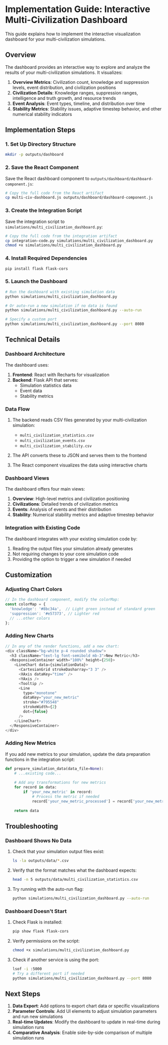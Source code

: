 # Implementation Guide: Interactive Multi-Civilization Dashboard

This guide explains how to implement the interactive visualization dashboard for your multi-civilization simulations.

## Overview

The dashboard provides an interactive way to explore and analyze the results of your multi-civilization simulations. It visualizes:

1. **Overview Metrics**: Civilization count, knowledge and suppression levels, event distribution, and civilization positions
2. **Civilization Details**: Knowledge ranges, suppression ranges, intelligence and truth growth, and resource trends
3. **Event Analysis**: Event types, timeline, and distribution over time
4. **Stability Metrics**: Stability issues, adaptive timestep behavior, and other numerical stability indicators

## Implementation Steps

### 1. Set Up Directory Structure

```bash
mkdir -p outputs/dashboard
```

### 2. Save the React Component

Save the React dashboard component to `outputs/dashboard/dashboard-component.js`:

```bash
# Copy the full code from the React artifact
cp multi-civ-dashboard.js outputs/dashboard/dashboard-component.js
```

### 3. Create the Integration Script

Save the integration script to `simulations/multi_civilization_dashboard.py`:

```bash
# Copy the full code from the integration artifact
cp integration-code.py simulations/multi_civilization_dashboard.py
chmod +x simulations/multi_civilization_dashboard.py
```

### 4. Install Required Dependencies

```bash
pip install flask flask-cors
```

### 5. Launch the Dashboard

```bash
# Run the dashboard with existing simulation data
python simulations/multi_civilization_dashboard.py

# Or auto-run a new simulation if no data is found
python simulations/multi_civilization_dashboard.py --auto-run

# Specify a custom port
python simulations/multi_civilization_dashboard.py --port 8080
```

## Technical Details

### Dashboard Architecture

The dashboard uses:

1. **Frontend**: React with Recharts for visualization
2. **Backend**: Flask API that serves:
   - Simulation statistics data
   - Event data
   - Stability metrics

### Data Flow

1. The backend reads CSV files generated by your multi-civilization simulation:
   - `multi_civilization_statistics.csv`
   - `multi_civilization_events.csv`
   - `multi_civilization_stability.csv`

2. The API converts these to JSON and serves them to the frontend

3. The React component visualizes the data using interactive charts

### Dashboard Views

The dashboard offers four main views:

1. **Overview**: High-level metrics and civilization positioning
2. **Civilizations**: Detailed trends of civilization metrics
3. **Events**: Analysis of events and their distribution
4. **Stability**: Numerical stability metrics and adaptive timestep behavior

### Integration with Existing Code

The dashboard integrates with your existing simulation code by:

1. Reading the output files your simulation already generates
2. Not requiring changes to your core simulation code
3. Providing the option to trigger a new simulation if needed

## Customization

### Adjusting Chart Colors

```javascript
// In the dashboard component, modify the colorMap:
const colorMap = {
  'knowledge': '#8bc34a',  // Light green instead of standard green
  'suppression': '#e57373', // Lighter red
  // ...other colors
};
```

### Adding New Charts

```javascript
// In any of the render functions, add a new chart:
<div className="bg-white p-4 rounded shadow">
  <h3 className="text-lg font-semibold mb-3">New Metric</h3>
  <ResponsiveContainer width="100%" height={250}>
    <LineChart data={simulationData}>
      <CartesianGrid strokeDasharray="3 3" />
      <XAxis dataKey="time" />
      <YAxis />
      <Tooltip />
      <Line 
        type="monotone" 
        dataKey="your_new_metric" 
        stroke="#795548" 
        strokeWidth={2}
        dot={false}
      />
    </LineChart>
  </ResponsiveContainer>
</div>
```

### Adding New Metrics

If you add new metrics to your simulation, update the data preparation functions in the integration script:

```python
def prepare_simulation_data(data_file=None):
    # ...existing code...
    
    # Add any transformations for new metrics
    for record in data:
        if 'your_new_metric' in record:
            # Process the metric if needed
            record['your_new_metric_processed'] = record['your_new_metric'] * 2
    
    return data
```

## Troubleshooting

### Dashboard Shows No Data

1. Check that your simulation output files exist:
   ```bash
   ls -la outputs/data/*.csv
   ```

2. Verify that the format matches what the dashboard expects:
   ```bash
   head -n 5 outputs/data/multi_civilization_statistics.csv
   ```

3. Try running with the auto-run flag:
   ```bash
   python simulations/multi_civilization_dashboard.py --auto-run
   ```

### Dashboard Doesn't Start

1. Check Flask is installed:
   ```bash
   pip show flask flask-cors
   ```

2. Verify permissions on the script:
   ```bash
   chmod +x simulations/multi_civilization_dashboard.py
   ```

3. Check if another service is using the port:
   ```bash
   lsof -i :5000
   # Try a different port if needed
   python simulations/multi_civilization_dashboard.py --port 8080
   ```

## Next Steps

1. **Data Export**: Add options to export chart data or specific visualizations
2. **Parameter Controls**: Add UI elements to adjust simulation parameters and run new simulations
3. **Real-time Updates**: Modify the dashboard to update in real-time during simulation runs
4. **Comparative Analysis**: Enable side-by-side comparison of multiple simulation runs